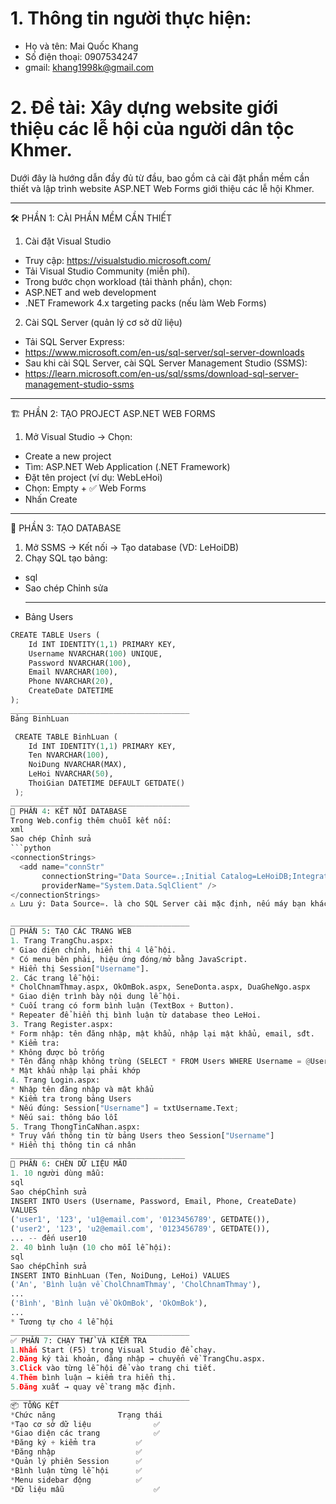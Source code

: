 # 1. Thông tin người thực hiện:
   * Họ và tên: Mai Quốc Khang
   * Số điện thoại: 0907534247
   * gmail: khang1998k@gmail.com
# 2. Đề tài: Xây dựng website giới thiệu các lễ hội của người dân tộc Khmer.
  Dưới đây là hướng dẫn đầy đủ từ đầu, bao gồm cả cài đặt phần mềm cần thiết và lập trình website ASP.NET Web Forms giới thiệu các lễ hội Khmer.
________________________________________
🛠 PHẦN 1: CÀI PHẦN MỀM CẦN THIẾT
1. Cài đặt Visual Studio
* Truy cập: https://visualstudio.microsoft.com/
* Tải Visual Studio Community (miễn phí).
* Trong bước chọn workload (tải thành phần), chọn:
* ASP.NET and web development
* .NET Framework 4.x targeting packs (nếu làm Web Forms)
2. Cài SQL Server (quản lý cơ sở dữ liệu)
* Tải SQL Server Express:
* https://www.microsoft.com/en-us/sql-server/sql-server-downloads
* Sau khi cài SQL Server, cài SQL Server Management Studio (SSMS):
* https://learn.microsoft.com/en-us/sql/ssms/download-sql-server-management-studio-ssms
________________________________________
🏗 PHẦN 2: TẠO PROJECT ASP.NET WEB FORMS
1. Mở Visual Studio → Chọn:
* Create a new project
* Tìm: ASP.NET Web Application (.NET Framework)
* Đặt tên project (ví dụ: WebLeHoi)
* Chọn: Empty + ✅ Web Forms
* Nhấn Create
________________________________________
🧱 PHẦN 3: TẠO DATABASE
1. Mở SSMS → Kết nối → Tạo database (VD: LeHoiDB)
2. Chạy SQL tạo bảng:
* sql
* Sao chép Chỉnh sửa
  ________________________________________
* Bảng Users
```python
CREATE TABLE Users (
    Id INT IDENTITY(1,1) PRIMARY KEY,
    Username NVARCHAR(100) UNIQUE,
    Password NVARCHAR(100),
    Email NVARCHAR(100),
    Phone NVARCHAR(20),
    CreateDate DATETIME
);
________________________________________
Bảng BinhLuan

 CREATE TABLE BinhLuan (
    Id INT IDENTITY(1,1) PRIMARY KEY,
    Ten NVARCHAR(100),
    NoiDung NVARCHAR(MAX),
    LeHoi NVARCHAR(50),
    ThoiGian DATETIME DEFAULT GETDATE()
 );
________________________________________
🔌 PHẦN 4: KẾT NỐI DATABASE
Trong Web.config thêm chuỗi kết nối:
xml
Sao chép Chỉnh sửa
```python
<connectionStrings>
  <add name="connStr" 
       connectionString="Data Source=.;Initial Catalog=LeHoiDB;Integrated Security=True" 
       providerName="System.Data.SqlClient" />
</connectionStrings>
⚠️ Lưu ý: Data Source=. là cho SQL Server cài mặc định, nếu máy bạn khác, sửa lại Data Source=your_server_name.

________________________________________
📄 PHẦN 5: TẠO CÁC TRANG WEB
1. Trang TrangChu.aspx:
* Giao diện chính, hiển thị 4 lễ hội.
* Có menu bên phải, hiệu ứng đóng/mở bằng JavaScript.
* Hiển thị Session["Username"].
2. Các trang lễ hội:
* CholChnamThmay.aspx, OkOmBok.aspx, SeneDonta.aspx, DuaGheNgo.aspx
* Giao diện trình bày nội dung lễ hội.
* Cuối trang có form bình luận (TextBox + Button).
* Repeater để hiển thị bình luận từ database theo LeHoi.
3. Trang Register.aspx:
* Form nhập: tên đăng nhập, mật khẩu, nhập lại mật khẩu, email, sđt.
* Kiểm tra:
* Không được bỏ trống
* Tên đăng nhập không trùng (SELECT * FROM Users WHERE Username = @Username)
* Mật khẩu nhập lại phải khớp
4. Trang Login.aspx:
* Nhập tên đăng nhập và mật khẩu
* Kiểm tra trong bảng Users
* Nếu đúng: Session["Username"] = txtUsername.Text;
* Nếu sai: thông báo lỗi
5. Trang ThongTinCaNhan.aspx:
* Truy vấn thông tin từ bảng Users theo Session["Username"]
* Hiển thị thông tin cá nhân
_______________________________________
📝 PHẦN 6: CHÈN DỮ LIỆU MẪU
1. 10 người dùng mẫu:
sql
Sao chépChỉnh sửa
INSERT INTO Users (Username, Password, Email, Phone, CreateDate)
VALUES 
('user1', '123', 'u1@email.com', '0123456789', GETDATE()),
('user2', '123', 'u2@email.com', '0123456789', GETDATE()),
... -- đến user10
2. 40 bình luận (10 cho mỗi lễ hội):
sql
Sao chépChỉnh sửa
INSERT INTO BinhLuan (Ten, NoiDung, LeHoi) VALUES
('An', 'Bình luận về CholChnamThmay', 'CholChnamThmay'),
...
('Bình', 'Bình luận về OkOmBok', 'OkOmBok'),
...
* Tương tự cho 4 lễ hội
________________________________________
✅ PHẦN 7: CHẠY THỬ VÀ KIỂM TRA
1.Nhấn Start (F5) trong Visual Studio để chạy.
2.Đăng ký tài khoản, đăng nhập → chuyển về TrangChu.aspx.
3.Click vào từng lễ hội để vào trang chi tiết.
4.Thêm bình luận → kiểm tra hiển thị.
5.Đăng xuất → quay về trang mặc định.
________________________________________
📦 TỔNG KẾT
*Chức năng	            Trạng thái
*Tạo cơ sở dữ liệu              ✅
*Giao diện các trang	        ✅
*Đăng ký + kiểm tra       	✅
*Đăng nhập	                ✅
*Quản lý phiên Session    	✅
*Bình luận từng lễ hội    	✅
*Menu sidebar động        	✅
*Dữ liệu mẫu	                ✅

